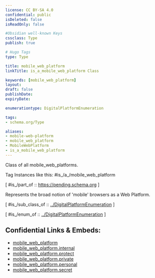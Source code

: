 ```yaml
---
license: CC BY-SA 4.0
confidential: public
isDeleted: false
isReadOnly: false

#Obsidian well-known Keys
cssclass: Type
publish: true

# Hugo Tags
type: Type

title: mobile_web_platform
linkTitle: is_a_mobile_web_platform Class

keywords: [mobile_web_platform]
layout: 
draft: false
publishDate:
expiryDate: 

enumerationtype: DigitalPlatformEnumeration

tags:
- schema.org/Type

aliases:
- mobile-web-platform
- mobile_web_platform
- MobileWebPlatform
- is_a_mobile_web_platform
---
```


Class of all mobile_web_platforms.

Tag Instances like this: 
#is_/a_/mobile_web_platform

[ #is_/part_of :: https://pending.schema.org ]

Represents the broad notion of 'mobile' browsers as a Web Platform.

[ #is_/sub_class_of :: [../DigitalPlatformEnumeration](../DigitalPlatformEnumeration) ]

[ #is_/enum_of :: [../DigitalPlatformEnumeration](../DigitalPlatformEnumeration) ]



## Confidential Links & Embeds: 
- [mobile_web_platform](../../../../../../../_public/schema.org/Type/is_a_/intangible/enumeration/digital_platform_enumeration/mobile_web_platform.md) 
- [mobile_web_platform.internal](../../../../../../../_internal/schema.org/Type/is_a_/intangible/enumeration/digital_platform_enumeration/mobile_web_platform.internal.md) 
- [mobile_web_platform.protect](../../../../../../../_protect/schema.org/Type/is_a_/intangible/enumeration/digital_platform_enumeration/mobile_web_platform.protect.md) 
- [mobile_web_platform.private](../../../../../../../_private/schema.org/Type/is_a_/intangible/enumeration/digital_platform_enumeration/mobile_web_platform.private.md) 
- [mobile_web_platform.personal](../../../../../../../_personal/schema.org/Type/is_a_/intangible/enumeration/digital_platform_enumeration/mobile_web_platform.personal.md) 
- [mobile_web_platform.secret](../../../../../../../_secret/schema.org/Type/is_a_/intangible/enumeration/digital_platform_enumeration/mobile_web_platform.secret.md) 

